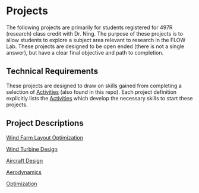 # Projects

The following projects are primarily for students registered for 497R (research) class credit with Dr. Ning.  The purpose of these projects is to allow students to explore a subject area relevant to research in the FLOW Lab.  These projects are designed to be open ended (there is not a single answer), but have a clear final objective and path to completion.  

## Technical Requirements

These projects are designed to draw on skills gained from completing a selection of [Activities](../Activities) (also found in this repo).  Each project definition explicitly lists the [Activities](../Activities) which develop the necessary skills to start these projects.

## Project Descriptions

[Wind Farm Layout Optimization]()

[Wind Turbine Design]()

[Aircraft Design]()

[Aerodynamics]()

[Optimization]()

